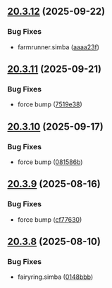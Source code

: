 ## [20.3.12](https://github.com/Torwent/WaspLib/compare/v20.3.11...v20.3.12) (2025-09-22)


### Bug Fixes

* farmrunner.simba ([aaaa23f](https://github.com/Torwent/WaspLib/commit/aaaa23f792c742bedd82b8b033ca3550bdba10c0))



## [20.3.11](https://github.com/Torwent/WaspLib/compare/v20.3.10...v20.3.11) (2025-09-21)


### Bug Fixes

* force bump ([7519e38](https://github.com/Torwent/WaspLib/commit/7519e38f10ab9d39a0d2868b103e9b7fa2bdf2e0))



## [20.3.10](https://github.com/Torwent/WaspLib/compare/v20.3.9...v20.3.10) (2025-09-17)


### Bug Fixes

* force bump ([081586b](https://github.com/Torwent/WaspLib/commit/081586ba17b02bf293a3e39806127d6a75e483df))



## [20.3.9](https://github.com/Torwent/WaspLib/compare/v20.3.8...v20.3.9) (2025-08-16)


### Bug Fixes

* force bump ([cf77630](https://github.com/Torwent/WaspLib/commit/cf7763051afa5609f02e91e88580d381f8777170))



## [20.3.8](https://github.com/Torwent/WaspLib/compare/v20.3.7...v20.3.8) (2025-08-10)


### Bug Fixes

* fairyring.simba ([0148bbb](https://github.com/Torwent/WaspLib/commit/0148bbb9a90dbbe8c717c7927b125c5bea015ca4))



